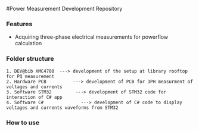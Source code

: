 #Power Measurement Development Repository

### Features

- Acquiring three-phase electrical measurements for powerflow calculation



### Folder structure

    
	1. DEV@bib XMC4700	---> development of the setup at library rooftop for PQ measurement
	2. Hardware PCB			 ---> development of PCB for 3PH measurment of voltages and currents
	3. Software STM32		  ---> development of STM32 code for interaction of C# app
	4. Software C# 			    ---> development of C# code to display voltages and currents waveforms from STM32
	


### How to use